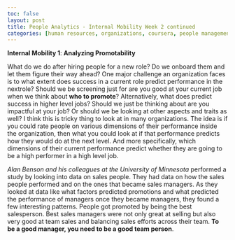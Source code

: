 ```yaml
--- 
toc: false
layout: post
title: People Analytics - Internal Mobility Week 2 continued
categories: [human resources, organizations, coursera, people management, internal mobility]
---
```


**Internal Mobility 1**: **Analyzing Promotability**

What do we do after hiring people for  a new role? Do we onboard them  and let them figure  their way ahead? One major challenge an organization faces is to what extent does success in a current role predict performance in the nextrole? 
Should we be screening just for are you good at your current job when we think about **who to promote**? Alternatively, what does predict success in higher level jobs? Should we just be thinking about are you impactful at your job? Or should we be looking at other aspects and traits as well? I think this is tricky thing to look at in many organizations.
The idea is if you could rate people on various dimensions of their performance inside the organization, then what you could look at if that  performance predicts how they would do at the next level. And more specifically, which dimensions of their current performance predict whether they are going to be a high performer in a high level job.

_Alan Benson and his colleagues at the University of Minnesota_  performed a study  by looking into  data on sales people. They had data on how the sales people performed and  on the ones that became sales managers. As they looked at data like what factors predicted promotions and what predicted the performance of  managers once they became managers, they found a few interesting patterns. People got promoted by being the best salesperson. Best sales managers were not only great at selling but also  very good at team sales and balancing sales efforts across their team. **To be a good manager, you need to be a good team person**.


